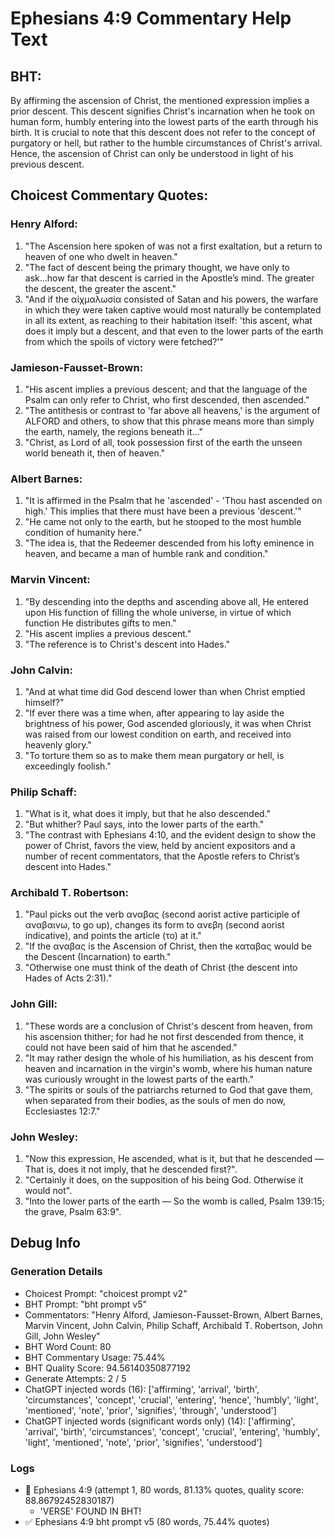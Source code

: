 # Ephesians 4:9 Commentary Help Text

## BHT:
By affirming the ascension of Christ, the mentioned expression implies a prior descent. This descent signifies Christ's incarnation when he took on human form, humbly entering into the lowest parts of the earth through his birth. It is crucial to note that this descent does not refer to the concept of purgatory or hell, but rather to the humble circumstances of Christ's arrival. Hence, the ascension of Christ can only be understood in light of his previous descent.

## Choicest Commentary Quotes:
### Henry Alford:
1. "The Ascension here spoken of was not a first exaltation, but a return to heaven of one who dwelt in heaven." 
2. "The fact of descent being the primary thought, we have only to ask...how far that descent is carried in the Apostle’s mind. The greater the descent, the greater the ascent." 
3. "And if the αἰχμαλωσία consisted of Satan and his powers, the warfare in which they were taken captive would most naturally be contemplated in all its extent, as reaching to their habitation itself: 'this ascent, what does it imply but a descent, and that even to the lower parts of the earth from which the spoils of victory were fetched?'"

### Jamieson-Fausset-Brown:
1. "His ascent implies a previous descent; and that the language of the Psalm can only refer to Christ, who first descended, then ascended."
2. "The antithesis or contrast to 'far above all heavens,' is the argument of ALFORD and others, to show that this phrase means more than simply the earth, namely, the regions beneath it..."
3. "Christ, as Lord of all, took possession first of the earth the unseen world beneath it, then of heaven."

### Albert Barnes:
1. "It is affirmed in the Psalm that he 'ascended' - 'Thou hast ascended on high.' This implies that there must have been a previous 'descent.'"
2. "He came not only to the earth, but he stooped to the most humble condition of humanity here."
3. "The idea is, that the Redeemer descended from his lofty eminence in heaven, and became a man of humble rank and condition."

### Marvin Vincent:
1. "By descending into the depths and ascending above all, He entered upon His function of filling the whole universe, in virtue of which function He distributes gifts to men." 
2. "His ascent implies a previous descent."
3. "The reference is to Christ's descent into Hades."

### John Calvin:
1. "And at what time did God descend lower than when Christ emptied himself?"
2. "If ever there was a time when, after appearing to lay aside the brightness of his power, God ascended gloriously, it was when Christ was raised from our lowest condition on earth, and received into heavenly glory."
3. "To torture them so as to make them mean purgatory or hell, is exceedingly foolish."

### Philip Schaff:
1. "What is it, what does it imply, but that he also descended." 
2. "But whither? Paul says, into the lower parts of the earth." 
3. "The contrast with Ephesians 4:10, and the evident design to show the power of Christ, favors the view, held by ancient expositors and a number of recent commentators, that the Apostle refers to Christ’s descent into Hades."

### Archibald T. Robertson:
1. "Paul picks out the verb αναβας (second aorist active participle of αναβαινω, to go up), changes its form to ανεβη (second aorist indicative), and points the article (το) at it."
2. "If the αναβας is the Ascension of Christ, then the καταβας would be the Descent (Incarnation) to earth."
3. "Otherwise one must think of the death of Christ (the descent into Hades of Acts 2:31)."

### John Gill:
1. "These words are a conclusion of Christ's descent from heaven, from his ascension thither; for had he not first descended from thence, it could not have been said of him that he ascended."
2. "It may rather design the whole of his humiliation, as his descent from heaven and incarnation in the virgin's womb, where his human nature was curiously wrought in the lowest parts of the earth."
3. "The spirits or souls of the patriarchs returned to God that gave them, when separated from their bodies, as the souls of men do now, Ecclesiastes 12:7."

### John Wesley:
1. "Now this expression, He ascended, what is it, but that he descended — That is, does it not imply, that he descended first?".
2. "Certainly it does, on the supposition of his being God. Otherwise it would not".
3. "Into the lower parts of the earth — So the womb is called, Psalm 139:15; the grave, Psalm 63:9".


## Debug Info
### Generation Details
- Choicest Prompt: "choicest prompt v2"
- BHT Prompt: "bht prompt v5"
- Commentators: "Henry Alford, Jamieson-Fausset-Brown, Albert Barnes, Marvin Vincent, John Calvin, Philip Schaff, Archibald T. Robertson, John Gill, John Wesley"
- BHT Word Count: 80
- BHT Commentary Usage: 75.44%
- BHT Quality Score: 94.56140350877192
- Generate Attempts: 2 / 5
- ChatGPT injected words (16):
	['affirming', 'arrival', 'birth', 'circumstances', 'concept', 'crucial', 'entering', 'hence', 'humbly', 'light', 'mentioned', 'note', 'prior', 'signifies', 'through', 'understood']
- ChatGPT injected words (significant words only) (14):
	['affirming', 'arrival', 'birth', 'circumstances', 'concept', 'crucial', 'entering', 'humbly', 'light', 'mentioned', 'note', 'prior', 'signifies', 'understood']

### Logs
- 🔄 Ephesians 4:9 (attempt 1, 80 words, 81.13% quotes, quality score: 88.86792452830187) 
	- 'VERSE' FOUND IN BHT!
- ✅ Ephesians 4:9 bht prompt v5 (80 words, 75.44% quotes)